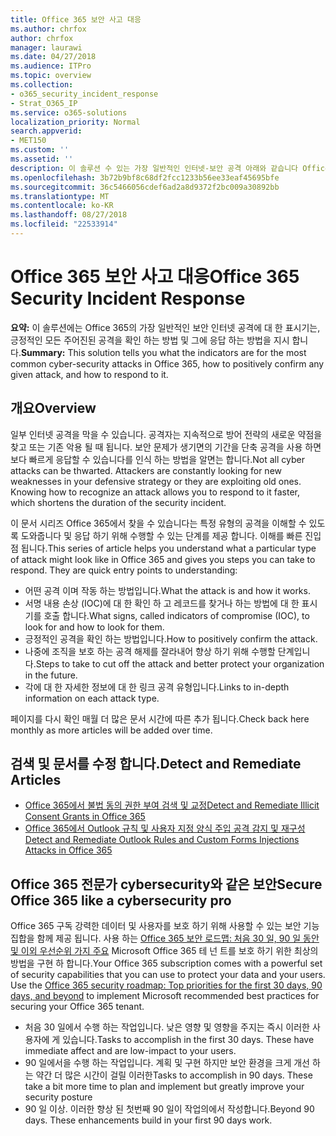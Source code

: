 ```yaml
---
title: Office 365 보안 사고 대응
ms.author: chrfox
author: chrfox
manager: laurawi
ms.date: 04/27/2018
ms.audience: ITPro
ms.topic: overview
ms.collection:
- o365_security_incident_response
- Strat_O365_IP
ms.service: o365-solutions
localization_priority: Normal
search.appverid:
- MET150
ms.custom: ''
ms.assetid: ''
description: 이 솔루션 수 있는 가장 일반적인 인터넷-보안 공격 아래와 같습니다 Office 365 및 자신에 게 응답 하는 방법에 알려줍니다.
ms.openlocfilehash: 3b72b9bf8c68df2fcc1233b56ee33eaf45695bfe
ms.sourcegitcommit: 36c5466056cdef6ad2a8d9372f2bc009a30892bb
ms.translationtype: MT
ms.contentlocale: ko-KR
ms.lasthandoff: 08/27/2018
ms.locfileid: "22533914"
---
```

# <a name="office-365-security-incident-response"></a><span data-ttu-id="1ece5-103">Office 365 보안 사고 대응</span><span class="sxs-lookup"><span data-stu-id="1ece5-103">Office 365 Security Incident Response</span></span>

 <span data-ttu-id="1ece5-104">**요약:** 이 솔루션에는 Office 365의 가장 일반적인 보안 인터넷 공격에 대 한 표시기는, 긍정적인 모든 주어진된 공격을 확인 하는 방법 및 그에 응답 하는 방법을 지시 합니다.</span><span class="sxs-lookup"><span data-stu-id="1ece5-104">**Summary:** This solution tells you what the indicators are for the most common cyber-security attacks in Office 365, how to positively confirm any given attack, and how to respond to it.</span></span>
  
## <a name="overview"></a><span data-ttu-id="1ece5-105">개요</span><span class="sxs-lookup"><span data-stu-id="1ece5-105">Overview</span></span>
<span data-ttu-id="1ece5-p101">일부 인터넷 공격을 막을 수 있습니다. 공격자는 지속적으로 방어 전략의 새로운 약점을 찾고 또는 기존 악용 될 때 됩니다. 보안 문제가 생기면의 기간을 단축 공격을 사용 하면 보다 빠르게 응답할 수 있습니다를 인식 하는 방법을 알면는 합니다.</span><span class="sxs-lookup"><span data-stu-id="1ece5-p101">Not all cyber attacks can be thwarted. Attackers are constantly looking for new weaknesses in your defensive strategy or they are exploiting old ones. Knowing how to recognize an attack allows you to respond to it faster, which shortens the duration of the security incident.</span></span>

<span data-ttu-id="1ece5-p102">이 문서 시리즈 Office 365에서 찾을 수 있습니다는 특정 유형의 공격을 이해할 수 있도록 도와줍니다 및 응답 하기 위해 수행할 수 있는 단계를 제공 합니다. 이해를 빠른 진입점 됩니다.</span><span class="sxs-lookup"><span data-stu-id="1ece5-p102">This series of article helps you understand what a particular type of attack might look like in Office 365 and gives you steps you can take to respond. They are quick entry points to understanding:</span></span>
 
- <span data-ttu-id="1ece5-111">어떤 공격 이며 작동 하는 방법입니다.</span><span class="sxs-lookup"><span data-stu-id="1ece5-111">What the attack is and how it works.</span></span>
- <span data-ttu-id="1ece5-112">서명 내용 손상 (IOC)에 대 한 확인 하 고 레코드를 찾거나 하는 방법에 대 한 표시기를 호출 합니다.</span><span class="sxs-lookup"><span data-stu-id="1ece5-112">What signs, called indicators of compromise (IOC), to look for and how to look for them.</span></span>
- <span data-ttu-id="1ece5-113">긍정적인 공격을 확인 하는 방법입니다.</span><span class="sxs-lookup"><span data-stu-id="1ece5-113">How to positively confirm the attack.</span></span>
- <span data-ttu-id="1ece5-114">나중에 조직을 보호 하는 공격 해제를 잘라내어 향상 하기 위해 수행할 단계입니다.</span><span class="sxs-lookup"><span data-stu-id="1ece5-114">Steps to take to cut off the attack and better protect your organization in the future.</span></span>
- <span data-ttu-id="1ece5-115">각에 대 한 자세한 정보에 대 한 링크 공격 유형입니다.</span><span class="sxs-lookup"><span data-stu-id="1ece5-115">Links to in-depth information on each attack type.</span></span>

<span data-ttu-id="1ece5-116">페이지를 다시 확인 매월 더 많은 문서 시간에 따른 추가 됩니다.</span><span class="sxs-lookup"><span data-stu-id="1ece5-116">Check back here monthly as more articles will be added over time.</span></span>

## <a name="detect-and-remediate-articles"></a><span data-ttu-id="1ece5-117">검색 및 문서를 수정 합니다.</span><span class="sxs-lookup"><span data-stu-id="1ece5-117">Detect and Remediate Articles</span></span>
- [<span data-ttu-id="1ece5-118">Office 365에서 불법 동의 권한 부여 검색 및 교정</span><span class="sxs-lookup"><span data-stu-id="1ece5-118">Detect and Remediate Illicit Consent Grants in Office 365</span></span>](detect-and-remediate-illicit-consent-grants.md)
- [<span data-ttu-id="1ece5-119">Office 365에서 Outlook 규칙 및 사용자 지정 양식 주입 공격 감지 및 재구성</span><span class="sxs-lookup"><span data-stu-id="1ece5-119">Detect and Remediate Outlook Rules and Custom Forms Injections Attacks in Office 365</span></span>](detect-and-remediate-outlook-rules-forms-attack.md)
 
## <a name="secure-office-365-like-a-cybersecurity-pro"></a><span data-ttu-id="1ece5-120">Office 365 전문가 cybersecurity와 같은 보안</span><span class="sxs-lookup"><span data-stu-id="1ece5-120">Secure Office 365 like a cybersecurity pro</span></span>
<span data-ttu-id="1ece5-p103">Office 365 구독 강력한 데이터 및 사용자를 보호 하기 위해 사용할 수 있는 보안 기능 집합을 함께 제공 됩니다.  사용 하는 [Office 365 보안 로드맵: 처음 30 일, 90 일 동안 및 이외 우선순위 가지 주요](https://support.office.com/article/Office-365-security-roadmap-Top-priorities-for-the-first-30-days-90-days-and-beyond-28c86a1c-e4dd-4aad-a2a6-c768a21cb352) Microsoft Office 365 테 넌 트를 보호 하기 위한 최상의 방법을 구현 하 합니다.</span><span class="sxs-lookup"><span data-stu-id="1ece5-p103">Your Office 365 subscription comes with a powerful set of security capabilities that you can use to protect your data and your users.  Use the [Office 365 security roadmap: Top priorities for the first 30 days, 90 days, and beyond](https://support.office.com/article/Office-365-security-roadmap-Top-priorities-for-the-first-30-days-90-days-and-beyond-28c86a1c-e4dd-4aad-a2a6-c768a21cb352) to implement Microsoft recommended best practices for securing your Office 365 tenant.</span></span>
- <span data-ttu-id="1ece5-p104">처음 30 일에서 수행 하는 작업입니다.  낮은 영향 및 영향을 주지는 즉시 이러한 사용자에 게 있습니다.</span><span class="sxs-lookup"><span data-stu-id="1ece5-p104">Tasks to accomplish in the first 30 days.  These have immediate affect and are low-impact to your users.</span></span>
- <span data-ttu-id="1ece5-p105">90 일에서을 수행 하는 작업입니다. 계획 및 구현 하지만 보안 환경을 크게 개선 하는 약간 더 많은 시간이 걸릴 이러한</span><span class="sxs-lookup"><span data-stu-id="1ece5-p105">Tasks to accomplish in 90 days. These take a bit more time to plan and implement but greatly improve your security posture</span></span>
- <span data-ttu-id="1ece5-p106">90 일 이상. 이러한 향상 된 첫번째 90 일이 작업의에서 작성합니다.</span><span class="sxs-lookup"><span data-stu-id="1ece5-p106">Beyond 90 days. These enhancements build in your first 90 days work.</span></span>






